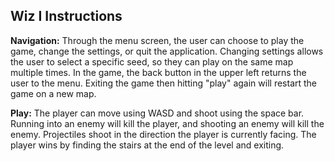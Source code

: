 ## Wiz I Instructions

**Navigation:** Through the menu screen, the user can choose to play the game, change the settings, or quit the 
application. Changing settings allows the user to select a specific seed, so they can play on the same map 
multiple times. In the game, the back button in the upper left returns the user to the menu. Exiting the game 
then hitting "play" again will restart the game on a new map.
  
**Play:** The player can move using WASD and shoot using the space bar. Running into an enemy will kill the player, 
and shooting an enemy will kill the enemy. Projectiles shoot in the direction the player is currently facing. The 
player wins by finding the stairs at the end of the level and exiting.